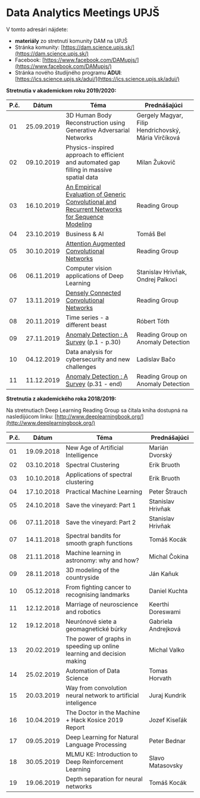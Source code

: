 # Data Analytics Meetings UPJŠ 

V tomto adresári nájdete:

+ **materiály** zo stretnutí komunity DAM na UPJŠ
+ Stránka komunity: [https://dam.science.upjs.sk/](https://dam.science.upjs.sk/)
+ Facebook: [https://www.facebook.com/DAMupjs/](https://www.facebook.com/DAMupjs/)
+ Stránka nového študijného programu **ADUI**: [https://ics.science.upjs.sk/adui/](https://ics.science.upjs.sk/adui/)

**Stretnutia v akademickom roku 2019/2020:**		   
		   
P.č.       | Dátum      | Téma                                                              | Prednášajúci
-----------|------------|-------------------------------------------------------------------|-----------------------------------------------------
01         | 25.09.2019 | 3D Human Body Reconstruction using Generative Adversarial Networks| Gergely Magyar, Filip Hendrichovský, Mária Virčíková
02         | 09.10.2019 | Physics-inspired approach to efficient and automated gap filling in massive spatial data| Milan Žukovič
03         | 16.10.2019 | [An Empirical Evaluation of Generic Convolutional and Recurrent Networks for Sequence Modeling](https://arxiv.org/abs/1803.01271)| Reading Group
04		   | 23.10.2019 | Business & AI                                                     | Tomáš Bel
05         | 30.10.2019 | [Attention Augmented Convolutional Networks](https://arxiv.org/pdf/1904.09925.pdf)| Reading Group
06         | 06.11.2019 | Computer vision applications of Deep Learning                     | Stanislav Hrivňak, Ondrej Palkoci
07         | 13.11.2019 | [Densely Connected Convolutional Networks](https://arxiv.org/abs/1608.06993) | Reading Group
08         | 20.11.2019 | Time series - a different beast                                   | Róbert Tóth
09         | 27.11.2019 | [Anomaly Detection : A Survey](http://cucis.ece.northwestern.edu/projects/DMS/publications/AnomalyDetection.pdf) (p.1 - p.30)| Reading Group on Anomaly Detection
10         | 04.12.2019 | Data analysis for cybersecurity and new challenges                | Ladislav Bačo
11         | 11.12.2019 | [Anomaly Detection : A Survey](http://cucis.ece.northwestern.edu/projects/DMS/publications/AnomalyDetection.pdf) (p.31 - end)| Reading Group on Anomaly Detection

**Stretnutia z akademického roka 2018/2019:**

Na stretnutiach Deep Learning Reading Group sa čítala kniha dostupná na nasledijúcom linku: [http://www.deeplearningbook.org/](http://www.deeplearningbook.org/)

P.č.       | Dátum      | Téma                                        | Prednášajúci
-----------|------------|---------------------------------------------|---------------
01         | 19.09.2018 | New Age of Artificial Intelligence          | Marián Dvorský
02         | 03.10.2018 | Spectral Clustering                         | Erik Bruoth
03         | 10.10.2018 | Applications of spectral clustering         | Erik Bruoth
04         | 17.10.2018 | Practical Machine Learning                  | Peter Štrauch
05         | 24.10.2018 | Save the vineyard: Part 1                   | Stanislav Hrivňak
06         | 07.11.2018 | Save the vineyard: Part 2                   | Stanislav Hrivňak
07         | 14.11.2018 | Spectral bandits for smooth graph functions | Tomáš Kocák
08         | 21.11.2018 | Machine learning in astronomy: why and how? | Michal Čokina
09         | 28.11.2018 | 3D modeling of the countryside              | Ján Kaňuk
10         | 05.12.2018  | From fighting cancer to recognising landmarks | Daniel Kuchta
11         | 12.12.2018 | Marriage of neuroscience and robotics       | Keerthi Doreswami
12         | 19.12.2018 | Neurónové siete a geomagnetické búrky       | Gabriela Andrejková
13         | 20.02.2019 | The power of graphs in speeding up online learning and decision making| Michal Valko
14         | 25.02.2019 | Automation of Data Science                  | Tomas Horvath
15         | 20.03.2019 | Way from convolution neural network to artificial inteligence| Juraj Kundrik
16         | 10.04.2019 | The Doctor in the Machine + Hack Kosice 2019 Report| Jozef Kiseľák
17         | 09.05.2019 | Deep Learning for Natural Language Processing      | Peter Bednar
18         | 30.05.2019 | MLMU KE: Introduction to Deep Reinforcement Learning| Slavo Matasovsky
19         | 19.06.2019 | Depth separation for neural networks               | Tomáš Kocák
